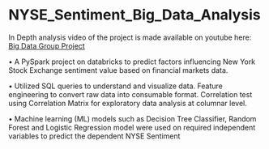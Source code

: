 # NYSE_Sentiment_Big_Data_Analysis
In Depth analysis video of the project is made available on youtube here: [Big Data Group Project](https://www.youtube.com/watch?v=a4R9nZ5maLs)

•	A PySpark project on databricks to predict factors influencing New York Stock Exchange sentiment value based on financial markets data.

•	Utilized SQL queries to understand and visualize data. Feature engineering to convert raw data into consumable format. Correlation test
  using Correlation Matrix for exploratory data analysis at columnar level.
  
•	Machine learning (ML) models such as Decision Tree Classifier, Random Forest and Logistic Regression model were used on required independent
  variables to predict the dependent NYSE Sentiment
